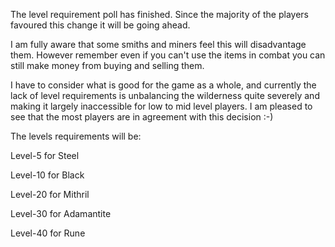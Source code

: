 The level requirement poll has finished. Since the majority of the players favoured this change it will be going ahead.

I am fully aware that some smiths and miners feel this will disadvantage them. However remember even if you can't use the items in combat you can still make money from buying and selling them.

I have to consider what is good for the game as a whole, and currently the lack of level requirements is unbalancing the wilderness quite severely and making it largely inaccessible for low to mid level players. I am pleased to see that the most players are in agreement with this decision :-)

The levels requirements will be:

Level-5 for Steel

Level-10 for Black

Level-20 for Mithril

Level-30 for Adamantite

Level-40 for Rune
